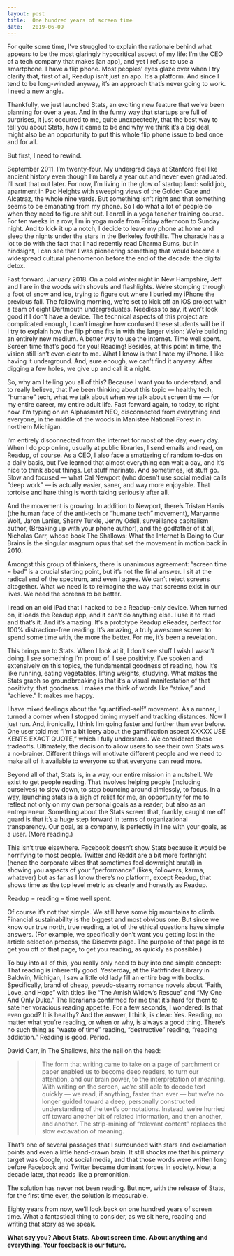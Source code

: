```yaml
---
layout: post
title:  One hundred years of screen time 
date:   2019-06-09
---
```

For quite some time, I’ve struggled to explain the rationale behind what appears to be the most glaringly hypocritical aspect of my life: I’m the CEO of a tech company that makes [an app], and yet I refuse to use a smartphone. I have a flip phone. Most peoples’ eyes glaze over when I try clarify that, first of all, Readup isn’t just an app. It’s a platform. And since I tend to be long-winded anyway, it’s an approach that’s never going to work. I need a new angle. 

Thankfully, we just launched Stats, an exciting new feature that we’ve been planning for over a year. And in the funny way that startups are full of surprises, it just occurred to me, quite unexpectedly, that the best way to tell you about Stats, how it came to be and why we think it’s a big deal, might also be an opportunity to put this whole flip phone issue to bed once and for all. 

But first, I need to rewind. 

September 2011. I’m twenty-four. My undergrad days at Stanford feel like ancient history even though I’m barely a year out and never even graduated. I’ll sort that out later. For now, I’m living in the glow of startup land: solid job, apartment in Pac Heights with sweeping views of the Golden Gate and Alcatraz, the whole nine yards. But something isn’t right and that something seems to be emanating from my phone. So I do what a lot of people do when they need to figure shit out. I enroll in a yoga teacher training course. For ten weeks in a row, I’m in yoga mode from Friday afternoon to Sunday night. And to kick it up a notch, I decide to leave my phone at home and sleep the nights under the stars in the Berkeley foothills. The charade has a lot to do with the fact that I had recently read Dharma Bums, but in hindsight, I can see that I was pioneering something that would become a widespread cultural phenomenon before the end of the decade: the digital detox. 

Fast forward. January 2018. On a cold winter night in New Hampshire, Jeff and I are in the woods with shovels and flashlights. We’re stomping through a foot of snow and ice, trying to figure out where I buried my iPhone the previous fall. The following morning, we’re set to kick off an iOS project with a team of eight Dartmouth undergraduates. Needless to say, it won’t look good if I don’t have a device. The technical aspects of this project are complicated enough, I can’t imagine how confused these students will be if I try to explain how the flip phone fits in with the larger vision: We’re building an entirely new medium. A better way to use the internet. Time well spent. Screen time that’s good for you! Reading! Besides, at this point in time, the vision still isn’t even clear to me. What I know is that I hate my iPhone. I like having it underground. And, sure enough, we can’t find it anyway. After digging a few holes, we give up and call it a night.

So, why am I telling you all of this? Because I want you to understand, and to really believe, that I’ve been thinking about this topic  — healthy tech, “humane” tech, what we talk about when we talk about screen time — for my entire career, my entire adult life. Fast forward again, to today, to right now. I’m typing on an Alphasmart NEO, disconnected from everything and everyone, in the middle of the woods in Manistee National Forest in northern Michigan. 

I’m entirely disconnected from the internet for most of the day, every day. When I do pop online, usually at public libraries, I send emails and read, on Readup, of course. As a CEO, I also face a smattering of random to-dos on a daily basis, but I’ve learned that almost everything can wait a day, and it’s nice to think about things. Let stuff marinate. And sometimes, let stuff go. Slow and focused — what Cal Newport (who doesn’t use social media) calls “deep work” — is actually easier, saner, and way more enjoyable. That tortoise and hare thing is worth taking seriously after all.

And the movement is growing. In addition to Newport, there’s Tristan Harris (the human face of the anti-tech or “humane tech” movement), Maryanne Wolf, Jaron Lanier, Sherry Turkle, Jenny Odell, surveillance capitalism author, (Breaking up with your phone author), and the godfather of it all, Nicholas Carr, whose book The Shallows: What the Internet Is Doing to Our Brains is the singular magnum opus that set the movement in motion back in 2010.

Amongst this group of thinkers, there is unanimous agreement: “screen time = bad” is a crucial starting point, but it’s not the final answer. I sit at the radical end of the spectrum, and even I agree. We can’t reject screens altogether. What we need is to reimagine the way that screens exist in our lives. We need the screens to be better. 

I read on an old iPad that I hacked to be a Readup-only device. When turned on, it loads the Readup app, and it can’t do anything else. I use it to read and that’s it. And it’s amazing. It’s a prototype Readup eReader, perfect for 100% distraction-free reading. It’s amazing, a truly awesome screen to spend some time with, the more the better. For me, it’s been a revelation. 

This brings me to Stats. When I look at it, I don’t see stuff I wish I wasn’t doing. I see something I’m proud of. I see positivity. I’ve spoken and extensively on this topics, the fundamental goodness of reading, how it’s like running, eating vegetables, lifting weights, studying. What makes the Stats graph so groundbreaking is that it’s a visual manifestation of that positivity, that goodness. I makes me think of words like “strive,” and “achieve.” It makes me happy. 

I have mixed feelings about the “quantified-self” movement. As a runner, I turned a corner when I stopped timing myself and tracking distances. Now I just run. And, ironically, I think I’m going faster and further than ever before. One user told me: “I’m a bit leery about the gamification aspect XXXXX USE KENTS EXACT QUOTE,” which I fully understand. We considered these tradeoffs. Ultimately, the decision to allow users to see their own Stats was a no-brainer. Different things will motivate different people and we need to make all of it available to everyone so that everyone can read more. 

Beyond all of that, Stats is, in a way, our entire mission in a nutshell. We exist to get people reading. That involves helping people (including ourselves) to slow down, to stop bouncing around aimlessly, to focus. In a way, launching stats is a sigh of relief for me, an opportunity for me to reflect not only on my own personal goals as a reader, but also as an entrepreneur. Something about the Stats screen that, frankly, caught me off guard is that it’s a huge step forward in terms of organizational transparency. Our goal, as a company, is perfectly in line with your goals, as a user. (More reading.) 

This isn’t true elsewhere. Facebook doesn’t show Stats because it would be horrifying to most people. Twitter and Reddit are a bit more forthright (hence the corporate vibes that sometimes feel downright brutal) in showing you aspects of your “performance” (likes, followers, karma, whatever) but as far as I know there’s no platform, except Readup, that shows time as the top level metric as clearly and honestly as Readup. 

Readup = reading = time well spent. 

Of course it’s not that simple. We still have some big mountains to climb. Financial sustainability is the biggest and most obvious one. But since we know our true north, true reading, a lot of the ethical questions have simple answers. (For example, we specifically don’t want you getting lost in the article selection process, the Discover page. The purpose of that page is to get you off of that page, to get you reading, as quickly as possible.) 

To buy into all of this, you really only need to buy into one simple concept: That reading is inherently good. Yesterday, at the Pathfinder Library in Baldwin, Michigan, I saw a little old lady fill an entire bag with books. Specifically, brand of cheap, pseudo-steamy romance novels about “Faith, Love, and Hope” with titles like “The Amish Widow’s Rescue” and “My One And Only Duke.” The librarians confirmed for me that it’s hard for them to sate her voracious reading appetite. For a few seconds, I wondered: Is that even good? It is healthy? And the answer, I think, is clear: Yes. Reading, no matter what you’re reading, or when or why, is always a good thing. There’s no such thing as “waste of time” reading, “destructive” reading, “reading addiction.” Reading is good. Period. 

David Carr, in The Shallows, hits the nail on the head: 

>> The form that writing came to take on a page of parchment or paper enabled us to become deep readers, to turn our attention, and our brain power, to the interpretation of meaning. With writing on the screen, we’re still able to decode text quickly — we read, if anything, faster than ever — but we’re no longer guided toward a deep, personally constructed understanding of the text’s connotations. Instead, we’re hurried off toward another bit of related information, and then another, and another. The strip-mining of “relevant content” replaces the slow excavation of meaning.

That’s one of several passages that I surrounded with stars and exclamation points and even a little hand-drawn brain. It still shocks me that his primary target was Google, not social media, and that those words were written long before Facebook and Twitter became dominant forces in society. Now, a decade later, that reads like a premonition. 

The solution has never not been reading. But now, with the release of Stats, for the first time ever, the solution is measurable. 

Eighty years from now, we’ll look back on one hundred years of screen time. What a fantastical thing to consider, as we sit here, reading and writing that story as we speak. 

**What say you? About Stats. About screen time. About anything and everything. Your feedback is our future.**